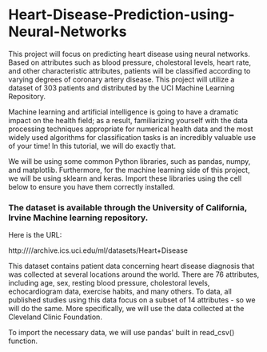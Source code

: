 # Heart-Disease-Prediction-using-Neural-Networks
This project will focus on predicting heart disease using neural networks. Based on attributes such as blood pressure, cholestoral levels, heart rate, and other characteristic attributes, patients will be classified according to varying degrees of coronary artery disease. This project will utilize a dataset of 303 patients and distributed by the UCI Machine Learning Repository. 

Machine learning and artificial intelligence is going to have a dramatic impact on the health field; as a result, familiarizing yourself with the data processing techniques appropriate for numerical health data and the most widely used algorithms for classification tasks is an incredibly valuable use of your time! In this tutorial, we will do exactly that.

We will be using some common Python libraries, such as pandas, numpy, and matplotlib. Furthermore, for the machine learning side of this project, we will be using sklearn and keras. Import these libraries using the cell below to ensure you have them correctly installed.

<h3>The dataset is available through the University of California, Irvine Machine learning repository.</h3>
  Here is the URL:

http:////archive.ics.uci.edu/ml/datasets/Heart+Disease

This dataset contains patient data concerning heart disease diagnosis that was collected at several locations around the world. There are 76 attributes, including age, sex, resting blood pressure, cholestoral levels, echocardiogram data, exercise habits, and many others. To data, all published studies using this data focus on a subset of 14 attributes - so we will do the same. More specifically, we will use the data collected at the Cleveland Clinic Foundation.

To import the necessary data, we will use pandas' built in read_csv() function. 
